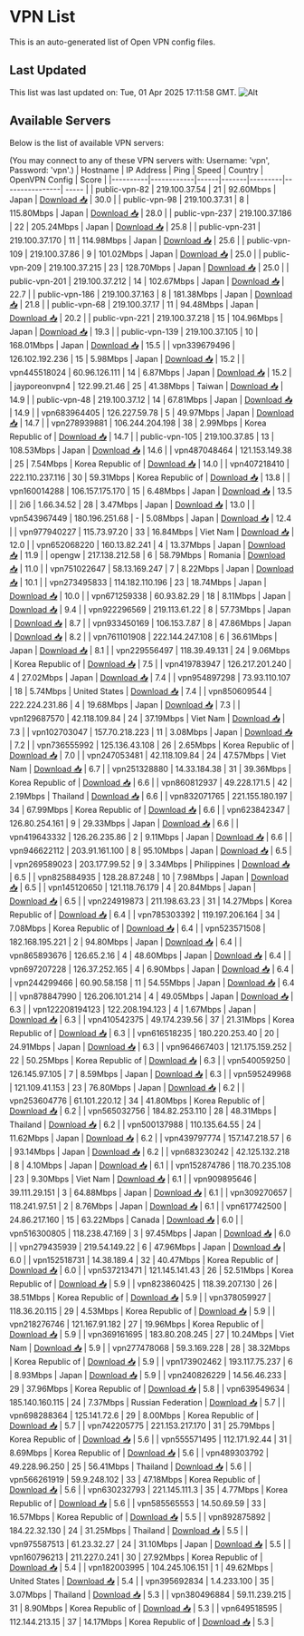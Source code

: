 # VPN List

This is an auto-generated list of Open VPN config files.

## Last Updated

This list was last updated on: Tue, 01 Apr 2025 17:11:58 GMT.
![Alt](https://repobeats.axiom.co/api/embed/186b98318ef1479477931607c1ad7d823f12451f.svg "Repobeats analytics image")

## Available Servers

Below is the list of available VPN servers:

(You may connect to any of these VPN servers with: Username: 'vpn', Password: 'vpn'.)
| Hostname | IP Address | Ping | Speed | Country | OpenVPN Config | Score |
|----------|------------|------|-------|---------|----------------| ----- |
| public-vpn-82 | 219.100.37.54 | 21 | 92.60Mbps | Japan | [Download 📥](./configs/server_0_JP.ovpn) | 30.0 |
| public-vpn-98 | 219.100.37.31 | 8 | 115.80Mbps | Japan | [Download 📥](./configs/server_1_JP.ovpn) | 28.0 |
| public-vpn-237 | 219.100.37.186 | 22 | 205.24Mbps | Japan | [Download 📥](./configs/server_2_JP.ovpn) | 25.8 |
| public-vpn-231 | 219.100.37.170 | 11 | 114.98Mbps | Japan | [Download 📥](./configs/server_3_JP.ovpn) | 25.6 |
| public-vpn-109 | 219.100.37.86 | 9 | 101.02Mbps | Japan | [Download 📥](./configs/server_4_JP.ovpn) | 25.0 |
| public-vpn-209 | 219.100.37.215 | 23 | 128.70Mbps | Japan | [Download 📥](./configs/server_5_JP.ovpn) | 25.0 |
| public-vpn-201 | 219.100.37.212 | 14 | 102.67Mbps | Japan | [Download 📥](./configs/server_6_JP.ovpn) | 22.7 |
| public-vpn-186 | 219.100.37.163 | 8 | 181.38Mbps | Japan | [Download 📥](./configs/server_7_JP.ovpn) | 21.8 |
| public-vpn-68 | 219.100.37.17 | 11 | 94.48Mbps | Japan | [Download 📥](./configs/server_8_JP.ovpn) | 20.2 |
| public-vpn-221 | 219.100.37.218 | 15 | 104.96Mbps | Japan | [Download 📥](./configs/server_9_JP.ovpn) | 19.3 |
| public-vpn-139 | 219.100.37.105 | 10 | 168.01Mbps | Japan | [Download 📥](./configs/server_10_JP.ovpn) | 15.5 |
| vpn339679496 | 126.102.192.236 | 15 | 5.98Mbps | Japan | [Download 📥](./configs/server_11_JP.ovpn) | 15.2 |
| vpn445518024 | 60.96.126.111 | 14 | 6.87Mbps | Japan | [Download 📥](./configs/server_12_JP.ovpn) | 15.2 |
| jayporeonvpn4 | 122.99.21.46 | 25 | 41.38Mbps | Taiwan | [Download 📥](./configs/server_13_TW.ovpn) | 14.9 |
| public-vpn-48 | 219.100.37.12 | 14 | 67.81Mbps | Japan | [Download 📥](./configs/server_14_JP.ovpn) | 14.9 |
| vpn683964405 | 126.227.59.78 | 5 | 49.97Mbps | Japan | [Download 📥](./configs/server_15_JP.ovpn) | 14.7 |
| vpn278939881 | 106.244.204.198 | 38 | 2.99Mbps | Korea Republic of | [Download 📥](./configs/server_16_KR.ovpn) | 14.7 |
| public-vpn-105 | 219.100.37.85 | 13 | 108.53Mbps | Japan | [Download 📥](./configs/server_17_JP.ovpn) | 14.6 |
| vpn487048464 | 121.153.149.38 | 25 | 7.54Mbps | Korea Republic of | [Download 📥](./configs/server_18_KR.ovpn) | 14.0 |
| vpn407218410 | 222.110.237.116 | 30 | 59.31Mbps | Korea Republic of | [Download 📥](./configs/server_19_KR.ovpn) | 13.8 |
| vpn160014288 | 106.157.175.170 | 15 | 6.48Mbps | Japan | [Download 📥](./configs/server_20_JP.ovpn) | 13.5 |
| 2i6 | 1.66.34.52 | 28 | 3.47Mbps | Japan | [Download 📥](./configs/server_21_JP.ovpn) | 13.0 |
| vpn543967449 | 180.196.251.68 | - | 5.08Mbps | Japan | [Download 📥](./configs/server_22_JP.ovpn) | 12.4 |
| vpn977940227 | 115.73.97.20 | 33 | 16.84Mbps | Viet Nam | [Download 📥](./configs/server_23_VN.ovpn) | 12.0 |
| vpn652068220 | 160.13.82.241 | 4 | 13.37Mbps | Japan | [Download 📥](./configs/server_24_JP.ovpn) | 11.9 |
| opengw | 217.138.212.58 | 6 | 58.79Mbps | Romania | [Download 📥](./configs/server_25_RO.ovpn) | 11.0 |
| vpn751022647 | 58.13.169.247 | 7 | 8.22Mbps | Japan | [Download 📥](./configs/server_26_JP.ovpn) | 10.1 |
| vpn273495833 | 114.182.110.196 | 23 | 18.74Mbps | Japan | [Download 📥](./configs/server_27_JP.ovpn) | 10.0 |
| vpn671259338 | 60.93.82.29 | 18 | 8.11Mbps | Japan | [Download 📥](./configs/server_28_JP.ovpn) | 9.4 |
| vpn922296569 | 219.113.61.22 | 8 | 57.73Mbps | Japan | [Download 📥](./configs/server_29_JP.ovpn) | 8.7 |
| vpn933450169 | 106.153.7.87 | 8 | 47.86Mbps | Japan | [Download 📥](./configs/server_30_JP.ovpn) | 8.2 |
| vpn761101908 | 222.144.247.108 | 6 | 36.61Mbps | Japan | [Download 📥](./configs/server_31_JP.ovpn) | 8.1 |
| vpn229556497 | 118.39.49.131 | 24 | 9.06Mbps | Korea Republic of | [Download 📥](./configs/server_32_KR.ovpn) | 7.5 |
| vpn419783947 | 126.217.201.240 | 4 | 27.02Mbps | Japan | [Download 📥](./configs/server_33_JP.ovpn) | 7.4 |
| vpn954897298 | 73.93.110.107 | 18 | 5.74Mbps | United States | [Download 📥](./configs/server_34_US.ovpn) | 7.4 |
| vpn850609544 | 222.224.231.86 | 4 | 19.68Mbps | Japan | [Download 📥](./configs/server_35_JP.ovpn) | 7.3 |
| vpn129687570 | 42.118.109.84 | 24 | 37.19Mbps | Viet Nam | [Download 📥](./configs/server_36_VN.ovpn) | 7.3 |
| vpn102703047 | 157.70.218.223 | 11 | 3.08Mbps | Japan | [Download 📥](./configs/server_37_JP.ovpn) | 7.2 |
| vpn736555992 | 125.136.43.108 | 26 | 2.65Mbps | Korea Republic of | [Download 📥](./configs/server_38_KR.ovpn) | 7.0 |
| vpn247053481 | 42.118.109.84 | 24 | 47.57Mbps | Viet Nam | [Download 📥](./configs/server_39_VN.ovpn) | 6.7 |
| vpn251328880 | 14.33.184.38 | 31 | 39.36Mbps | Korea Republic of | [Download 📥](./configs/server_40_KR.ovpn) | 6.6 |
| vpn860812937 | 49.228.171.5 | 42 | 2.19Mbps | Thailand | [Download 📥](./configs/server_41_TH.ovpn) | 6.6 |
| vpn832071765 | 221.155.180.197 | 34 | 67.99Mbps | Korea Republic of | [Download 📥](./configs/server_42_KR.ovpn) | 6.6 |
| vpn623842347 | 126.80.254.161 | 9 | 29.33Mbps | Japan | [Download 📥](./configs/server_43_JP.ovpn) | 6.6 |
| vpn419643332 | 126.26.235.86 | 2 | 9.11Mbps | Japan | [Download 📥](./configs/server_44_JP.ovpn) | 6.6 |
| vpn946622112 | 203.91.161.100 | 8 | 95.10Mbps | Japan | [Download 📥](./configs/server_45_JP.ovpn) | 6.5 |
| vpn269589023 | 203.177.99.52 | 9 | 3.34Mbps | Philippines | [Download 📥](./configs/server_46_PH.ovpn) | 6.5 |
| vpn825884935 | 128.28.87.248 | 10 | 7.98Mbps | Japan | [Download 📥](./configs/server_47_JP.ovpn) | 6.5 |
| vpn145120650 | 121.118.76.179 | 4 | 20.84Mbps | Japan | [Download 📥](./configs/server_48_JP.ovpn) | 6.5 |
| vpn224919873 | 211.198.63.23 | 31 | 14.27Mbps | Korea Republic of | [Download 📥](./configs/server_49_KR.ovpn) | 6.4 |
| vpn785303392 | 119.197.206.164 | 34 | 7.08Mbps | Korea Republic of | [Download 📥](./configs/server_50_KR.ovpn) | 6.4 |
| vpn523571508 | 182.168.195.221 | 2 | 94.80Mbps | Japan | [Download 📥](./configs/server_51_JP.ovpn) | 6.4 |
| vpn865893676 | 126.65.2.16 | 4 | 48.60Mbps | Japan | [Download 📥](./configs/server_52_JP.ovpn) | 6.4 |
| vpn697207228 | 126.37.252.165 | 4 | 6.90Mbps | Japan | [Download 📥](./configs/server_53_JP.ovpn) | 6.4 |
| vpn244299466 | 60.90.58.158 | 11 | 54.55Mbps | Japan | [Download 📥](./configs/server_54_JP.ovpn) | 6.4 |
| vpn878847990 | 126.206.101.214 | 4 | 49.05Mbps | Japan | [Download 📥](./configs/server_55_JP.ovpn) | 6.3 |
| vpn122208194123 | 122.208.194.123 | 4 | 1.67Mbps | Japan | [Download 📥](./configs/server_56_JP.ovpn) | 6.3 |
| vpn410542375 | 49.174.239.56 | 37 | 21.31Mbps | Korea Republic of | [Download 📥](./configs/server_57_KR.ovpn) | 6.3 |
| vpn616518235 | 180.220.253.40 | 20 | 24.91Mbps | Japan | [Download 📥](./configs/server_58_JP.ovpn) | 6.3 |
| vpn964667403 | 121.175.159.252 | 22 | 50.25Mbps | Korea Republic of | [Download 📥](./configs/server_59_KR.ovpn) | 6.3 |
| vpn540059250 | 126.145.97.105 | 7 | 8.59Mbps | Japan | [Download 📥](./configs/server_60_JP.ovpn) | 6.3 |
| vpn595249968 | 121.109.41.153 | 23 | 76.80Mbps | Japan | [Download 📥](./configs/server_61_JP.ovpn) | 6.2 |
| vpn253604776 | 61.101.220.12 | 34 | 41.80Mbps | Korea Republic of | [Download 📥](./configs/server_62_KR.ovpn) | 6.2 |
| vpn565032756 | 184.82.253.110 | 28 | 48.31Mbps | Thailand | [Download 📥](./configs/server_63_TH.ovpn) | 6.2 |
| vpn500137988 | 110.135.64.55 | 24 | 11.62Mbps | Japan | [Download 📥](./configs/server_64_JP.ovpn) | 6.2 |
| vpn439797774 | 157.147.218.57 | 6 | 93.14Mbps | Japan | [Download 📥](./configs/server_65_JP.ovpn) | 6.2 |
| vpn683230242 | 42.125.132.218 | 8 | 4.10Mbps | Japan | [Download 📥](./configs/server_66_JP.ovpn) | 6.1 |
| vpn152874786 | 118.70.235.108 | 23 | 9.30Mbps | Viet Nam | [Download 📥](./configs/server_67_VN.ovpn) | 6.1 |
| vpn909895646 | 39.111.29.151 | 3 | 64.88Mbps | Japan | [Download 📥](./configs/server_68_JP.ovpn) | 6.1 |
| vpn309270657 | 118.241.97.51 | 2 | 8.76Mbps | Japan | [Download 📥](./configs/server_69_JP.ovpn) | 6.1 |
| vpn617742500 | 24.86.217.160 | 15 | 63.22Mbps | Canada | [Download 📥](./configs/server_70_CA.ovpn) | 6.0 |
| vpn516300805 | 118.238.47.169 | 3 | 97.45Mbps | Japan | [Download 📥](./configs/server_71_JP.ovpn) | 6.0 |
| vpn279435939 | 219.54.149.22 | 6 | 47.96Mbps | Japan | [Download 📥](./configs/server_72_JP.ovpn) | 6.0 |
| vpn152518731 | 14.38.189.4 | 32 | 40.47Mbps | Korea Republic of | [Download 📥](./configs/server_73_KR.ovpn) | 6.0 |
| vpn537213471 | 121.145.141.43 | 26 | 52.51Mbps | Korea Republic of | [Download 📥](./configs/server_74_KR.ovpn) | 5.9 |
| vpn823860425 | 118.39.207.130 | 26 | 38.51Mbps | Korea Republic of | [Download 📥](./configs/server_75_KR.ovpn) | 5.9 |
| vpn378059927 | 118.36.20.115 | 29 | 4.53Mbps | Korea Republic of | [Download 📥](./configs/server_76_KR.ovpn) | 5.9 |
| vpn218276746 | 121.167.91.182 | 27 | 19.96Mbps | Korea Republic of | [Download 📥](./configs/server_77_KR.ovpn) | 5.9 |
| vpn369161695 | 183.80.208.245 | 27 | 10.24Mbps | Viet Nam | [Download 📥](./configs/server_78_VN.ovpn) | 5.9 |
| vpn277478068 | 59.3.169.228 | 28 | 38.32Mbps | Korea Republic of | [Download 📥](./configs/server_79_KR.ovpn) | 5.9 |
| vpn173902462 | 193.117.75.237 | 6 | 8.93Mbps | Japan | [Download 📥](./configs/server_80_JP.ovpn) | 5.9 |
| vpn240826229 | 14.56.46.233 | 29 | 37.96Mbps | Korea Republic of | [Download 📥](./configs/server_81_KR.ovpn) | 5.8 |
| vpn639549634 | 185.140.160.115 | 24 | 7.37Mbps | Russian Federation | [Download 📥](./configs/server_82_RU.ovpn) | 5.7 |
| vpn698288364 | 125.141.72.6 | 29 | 8.00Mbps | Korea Republic of | [Download 📥](./configs/server_83_KR.ovpn) | 5.7 |
| vpn742205775 | 221.153.217.170 | 31 | 25.79Mbps | Korea Republic of | [Download 📥](./configs/server_84_KR.ovpn) | 5.6 |
| vpn555571495 | 112.171.92.44 | 31 | 8.69Mbps | Korea Republic of | [Download 📥](./configs/server_85_KR.ovpn) | 5.6 |
| vpn489303792 | 49.228.96.250 | 25 | 56.41Mbps | Thailand | [Download 📥](./configs/server_86_TH.ovpn) | 5.6 |
| vpn566261919 | 59.9.248.102 | 33 | 47.18Mbps | Korea Republic of | [Download 📥](./configs/server_87_KR.ovpn) | 5.6 |
| vpn630232793 | 221.145.111.3 | 35 | 4.77Mbps | Korea Republic of | [Download 📥](./configs/server_88_KR.ovpn) | 5.6 |
| vpn585565553 | 14.50.69.59 | 33 | 16.57Mbps | Korea Republic of | [Download 📥](./configs/server_89_KR.ovpn) | 5.5 |
| vpn892875892 | 184.22.32.130 | 24 | 31.25Mbps | Thailand | [Download 📥](./configs/server_90_TH.ovpn) | 5.5 |
| vpn975587513 | 61.23.32.27 | 24 | 31.10Mbps | Japan | [Download 📥](./configs/server_91_JP.ovpn) | 5.5 |
| vpn160796213 | 211.227.0.241 | 30 | 27.92Mbps | Korea Republic of | [Download 📥](./configs/server_92_KR.ovpn) | 5.4 |
| vpn182003995 | 104.245.106.151 | 1 | 49.62Mbps | United States | [Download 📥](./configs/server_93_US.ovpn) | 5.4 |
| vpn395692834 | 1.4.233.100 | 35 | 3.07Mbps | Thailand | [Download 📥](./configs/server_94_TH.ovpn) | 5.3 |
| vpn380496884 | 59.11.239.215 | 31 | 8.90Mbps | Korea Republic of | [Download 📥](./configs/server_95_KR.ovpn) | 5.3 |
| vpn649518595 | 112.144.213.15 | 37 | 14.17Mbps | Korea Republic of | [Download 📥](./configs/server_96_KR.ovpn) | 5.3 |
